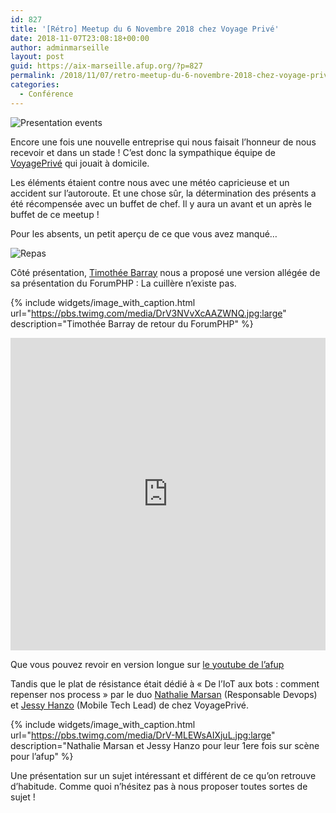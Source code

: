 ```yaml
---
id: 827
title: '[Rétro] Meetup du 6 Novembre 2018 chez Voyage Privé'
date: 2018-11-07T23:08:18+00:00
author: adminmarseille
layout: post
guid: https://aix-marseille.afup.org/?p=827
permalink: /2018/11/07/retro-meetup-du-6-novembre-2018-chez-voyage-prive/
categories:
  - Conférence
---
```

![Presentation events](https://secure.meetupstatic.com/photos/event/e/5/1/a/highres_475918650.jpeg)

Encore une fois une nouvelle entreprise qui nous faisait l&rsquo;honneur de nous recevoir et dans un stade ! C&rsquo;est donc la sympathique équipe de <a href="https://www.voyage-prive.com" target="_blank" rel="noopener noreferrer">VoyagePrivé</a> qui jouait à domicile.

Les éléments étaient contre nous avec une météo capricieuse et un accident sur l&rsquo;autoroute. Et une chose sûr, la détermination des présents a été récompensée avec un buffet de chef. Il y aura un avant et un après le buffet de ce meetup !

Pour les absents, un petit aperçu de ce que vous avez manqué&#8230;

![Repas](https://pbs.twimg.com/media/DrWg_L5WwAAAg4A.jpg:large)

Côté présentation, <a href="https://twitter.com/timbarray" target="_blank" rel="noopener noreferrer">Timothée Barray</a> nous a proposé une version allégée de sa présentation du ForumPHP : La cuillère n&rsquo;existe pas.

{% include widgets/image_with_caption.html 
   url="https://pbs.twimg.com/media/DrV3NVvXcAAZWNQ.jpg:large"
   description="Timothée Barray de retour du ForumPHP"
%}

<iframe src="https://slides.com/tyx/la-cuillere-n-existe-pas-2/embed" width="100%" height="500" scrolling="yes" frameborder="0"></iframe>

Que vous pouvez revoir en version longue sur <a href="https://www.youtube.com/watch?v=X9PAXK8DjFQ" target="_blank" rel="noopener noreferrer">le youtube de l&rsquo;afup</a>

Tandis que le plat de résistance était dédié à &laquo;&nbsp;De l&rsquo;IoT aux bots : comment repenser nos process&nbsp;&raquo; par le duo <a href="http://fr.linkedin.com/in/nathalie-marsan-b03a1497" rel="noopener" target="_blank">Nathalie Marsan</a> (Responsable Devops) et <a href="https://twitter.com/JessyHanzo" target="_blank" rel="noopener noreferrer">Jessy Hanzo</a> (Mobile Tech Lead) de chez VoyagePrivé.


{% include widgets/image_with_caption.html
   url="https://pbs.twimg.com/media/DrV-MLEWsAIXjuL.jpg:large"
   description="Nathalie Marsan et Jessy Hanzo pour leur 1ere fois sur scène pour l&rsquo;afup"
%}

Une présentation sur un sujet intéressant et différent de ce qu&rsquo;on retrouve d&rsquo;habitude. Comme quoi n&rsquo;hésitez pas à nous proposer toutes sortes de sujet !
